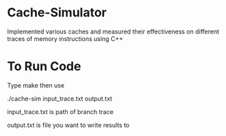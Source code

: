 # Cache-Simulator
Implemented various caches and measured their effectiveness on different traces of memory instructions using C++

# To Run Code
Type make then use

./cache-sim input_trace.txt output.txt

input_trace.txt is path of branch trace

output.txt is file you want to write results to
